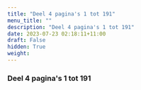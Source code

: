 ```yaml
---
title: "Deel 4 pagina's 1 tot 191"
menu_title: ""
description: "Deel 4 pagina's 1 tot 191"
date: 2023-07-23 02:18:11+11:00
draft: False
hidden: True
weight:
---
```

### Deel 4 pagina's 1 tot 191
